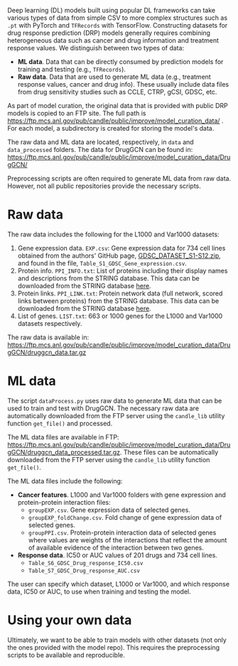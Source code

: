 Deep learning (DL) models built using popular DL frameworks can take various types of data from simple CSV to more complex structures such as `.pt` with PyTorch and `TFRecords` with TensorFlow.
Constructing datasets for drug response prediction (DRP) models generally requires combining heterogeneous data such as cancer and drug information and treatment response values.
We distinguish between two types of data:
- __ML data__. Data that can be directly consumed by prediction models for training and testing (e.g., `TFRecords`).
- __Raw data__. Data that are used to generate ML data (e.g., treatment response values, cancer and drug info). These usually include data files from drug sensitivity studies such as CCLE, CTRP, gCSI, GDSC, etc.

As part of model curation, the original data that is provided with public DRP models is copied to an FTP site. The full path is https://ftp.mcs.anl.gov/pub/candle/public/improve/model_curation_data/ . For each model, a subdirectory is created for storing the model's data.

The raw data and ML data are located, respectively, in `data` and `data_processed` folders. The data for DrugGCN can be found in: https://ftp.mcs.anl.gov/pub/candle/public/improve/model_curation_data/DrugGCN/

Preprocessing scripts are often required to generate ML data from raw data. However, not all public repositories provide the necessary scripts.


# Raw data
The raw data includes the following for the L1000 and Var1000 datasets:
1) Gene expression data. `EXP.csv`: Gene expression data for 734 cell lines obtained from the authors' GitHub page, [GDSC_DATASET_S1-S12.zip](https://github.com/Jinyu2019/Suppl-data-BBpaper/blob/master/GDSC_DATASET_S1-S12.zip), and found in the file,  `Table_S1_GDSC_Gene_expression.csv`.
2) Protein info. `PPI_INFO.txt`: List of proteins including their display names and descriptions from the STRING database. This data can be downloaded from the STRING database [here](https://stringdb-static.org/download/protein.info.v11.5/9606.protein.info.v11.5.txt.gz).
3) Protein links. `PPI_LINK.txt`: Protein network data (full network, scored links between proteins) from the STRING database. This data can be downloaded from the STRING database [here](https://stringdb-static.org/download/protein.links.v11.5/9606.protein.links.v11.5.txt.gz).
4) List of genes. `LIST.txt`: 663 or 1000 genes for the L1000 and Var1000 datasets respectively.

The raw data is available in: https://ftp.mcs.anl.gov/pub/candle/public/improve/model_curation_data/DrugGCN/druggcn_data.tar.gz


# ML data
The script `dataProcess.py` uses raw data to generate ML data that can be used to train and test with DrugGCN. The necessary raw data are automatically downloaded from the FTP server using the `candle_lib` utility function `get_file()` and processed. 

The ML data files are available in FTP: https://ftp.mcs.anl.gov/pub/candle/public/improve/model_curation_data/DrugGCN/druggcn_data_processed.tar.gz. These files can be automatically downloaded from the FTP server using the `candle_lib` utility function `get_file()`.

The ML data files include the following:

- __Cancer features__. L1000 and Var1000 folders with gene expression and protein-protein interaction files: 
  - `groupEXP.csv`. Gene expression data of selected genes.
  - `groupEXP_foldChange.csv`. Fold change of gene expression data of selected genes.
  - `groupPPI.csv`. Protein-protein interaction data of selected genes where values are weights of the interactions that reflect the amount of available evidence of the interaction between two genes.
- __Response data__. IC50 or AUC values of 201 drugs and 734 cell lines.
  - `Table_S6_GDSC_Drug_response_IC50.csv`
  - `Table_S7_GDSC_Drug_response_AUC.csv`

The user can specify which dataset, L1000 or Var1000, and which response data, IC50 or AUC, to use when training and testing the model.

# Using your own data
Ultimately, we want to be able to train models with other datasets (not only the ones provided with the model repo). This requires the preprocessing scripts to be available and reproducible.
